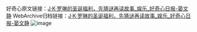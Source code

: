 好奇心原文链接：[J·K·罗琳的圣诞福利，先猜谜再读故事_娱乐_好奇心日报-晏文静](https://www.qdaily.com/articles/4443.html)
WebArchive归档链接：[J·K·罗琳的圣诞福利，先猜谜再读故事_娱乐_好奇心日报-晏文静](http://web.archive.org/web/20190623160824/https://www.qdaily.com/articles/4443.html)
![image](http://ww3.sinaimg.cn/large/007d5XDpgy1g3w1z9nnj5j30u0269tto)